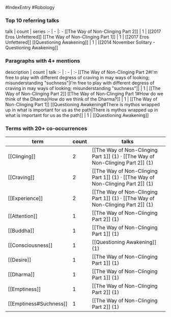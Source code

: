 #IndexEntry #Robology

### Top 10 referring talks
talk | count | series
:- | - |: -
[[The Way of Non-Clinging Part 2]] | 1 | [[2017 Eros Unfettered]]
[[The Way of Non-Clinging Part 1]] | 1 | [[2017 Eros Unfettered]]
[[Questioning Awakening]] | 1 | [[2014 November Solitary - Questioning Awakening]]

### Paragraphs with 4+ mentions
description | count | talk
:- | : - | :-
[[The Way of Non-Clinging Part 2#I'm free to play with different degress of craving in may ways of looking; misunderstanding "suchness"\|I'm free to play with different degress of craving in may ways of looking; misunderstanding "suchness"]] | 1 | [[The Way of Non-Clinging Part 2]]
[[The Way of Non-Clinging Part 1#How do we think of the Dharma\|How do we think of the Dharma?]] | 1 | [[The Way of Non-Clinging Part 1]]
[[Questioning Awakening#There is mythos wrapped up in what is important for us as the path\|There is mythos wrapped up in what is important for us as the path]] | 1 | [[Questioning Awakening]]

### Terms with 20+ co-occurrences
term | count | talks
-|-|-
[[Clinging]] | 2 | <span class="counts">[[The Way of Non-Clinging Part 1]] (1) · [[The Way of Non-Clinging Part 2]] (1)</span> 
[[Craving]] | 2 | <span class="counts">[[The Way of Non-Clinging Part 1]] (1) · [[The Way of Non-Clinging Part 2]] (1)</span> 
[[Experience]] | 2 | <span class="counts">[[The Way of Non-Clinging Part 1]] (1) · [[The Way of Non-Clinging Part 2]] (1)</span> 
[[Attention]] | 1 | <span class="counts">[[The Way of Non-Clinging Part 2]] (1)</span> 
[[Buddha]] | 1 | <span class="counts">[[The Way of Non-Clinging Part 1]] (1)</span> 
[[Consciousness]] | 1 | <span class="counts">[[Questioning Awakening]] (1)</span> 
[[Desire]] | 1 | <span class="counts">[[The Way of Non-Clinging Part 1]] (1)</span> 
[[Dharma]] | 1 | <span class="counts">[[The Way of Non-Clinging Part 1]] (1)</span> 
[[Emptiness]] | 1 | <span class="counts">[[The Way of Non-Clinging Part 2]] (1)</span> 
[[Emptiness#Suchness]] | 1 | <span class="counts">[[The Way of Non-Clinging Part 2]] (1)</span> 

